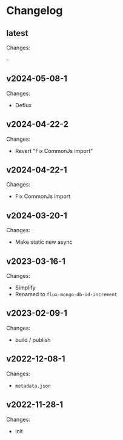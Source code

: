 # Changelog

## latest

Changes:

\-

## v2024-05-08-1

Changes:

- Deflux

## v2024-04-22-2

Changes:

- Revert "Fix CommonJs import"

## v2024-04-22-1

Changes:

- Fix CommonJs import

## v2024-03-20-1

Changes:

- Make static new async

## v2023-03-16-1

Changes:

- Simplify
- Renamed to `flux-mongo-db-id-increment`

## v2023-02-09-1

Changes:

- build / publish

## v2022-12-08-1

Changes:

- `metadata.json`

## v2022-11-28-1

Changes:

- init
